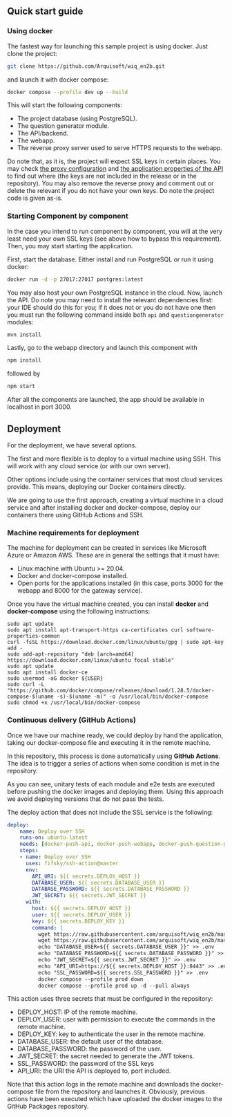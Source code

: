## Quick start guide

### Using docker

The fastest way for launching this sample project is using docker. Just clone the project:

```sh
git clone https://github.com/Arquisoft/wiq_en2b.git
```

and launch it with docker compose:

```sh
docker compose --profile dev up --build
```

This will start the following components:

 - The project database (using PostgreSQL).
 - The question generator module.
 - The API/backend.
 - The webapp.
 - The reverse proxy server used to serve HTTPS requests to the webapp.

Do note that, as it is, the project will expect SSL keys in certain places. You may check [the proxy configuration](./proxy_conf/config.conf) and [the application properties of the API](./api/src/main/resources/application.properties) to find out where (the keys are not included in the release or in the repository). You may also remove the reverse proxy and comment out or delete the relevant if you do not have your own keys. Do note the project code is given as-is.

### Starting Component by component

In the case you intend to run component by component, you will at the very least need your own SSL keys (see above how to bypass this requirement). Then, you may start starting the application.

First, start the database. Either install and run PostgreSQL or run it using docker:

```sh
docker run -d -p 27017:27017 postgres:latest
```

You may also host your own PostgreSQL instance in the cloud. Now, launch the API. Do note you may need to install the relevant dependencies first: your IDE should do this for you; if it does not or you do not have one then you must run the following command inside both `api` and `questiongenerator` modules:

```sh
mvn install
```

Lastly, go to the webapp directory and launch this component with 

```sh
npm install
```

followed by 

```sh
npm start
```

After all the components are launched, the app should be available in localhost in port 3000.

## Deployment

For the deployment, we have several options. 

The first and more flexible is to deploy to a virtual machine using SSH. This will work with any cloud service (or with our own server). 

Other options include using the container services that most cloud services provide. This means, deploying our Docker containers directly. 

We are going to use the first approach, creating a virtual machine in a cloud service and after installing docker and docker-compose, deploy our containers there using GitHub Actions and SSH.

### Machine requirements for deployment

The machine for deployment can be created in services like Microsoft Azure or Amazon AWS. These are in general the settings that it must have:

- Linux machine with Ubuntu >= 20.04.
- Docker and docker-compose installed.
- Open ports for the applications installed (in this case, ports 3000 for the webapp and 8000 for the gateway service).

Once you have the virtual machine created, you can install **docker** and **docker-compose** using the following instructions:

```ssh
sudo apt update
sudo apt install apt-transport-https ca-certificates curl software-properties-common
curl -fsSL https://download.docker.com/linux/ubuntu/gpg | sudo apt-key add -
sudo add-apt-repository "deb [arch=amd64] https://download.docker.com/linux/ubuntu focal stable"
sudo apt update
sudo apt install docker-ce
sudo usermod -aG docker ${USER}
sudo curl -L "https://github.com/docker/compose/releases/download/1.28.5/docker-compose-$(uname -s)-$(uname -m)" -o /usr/local/bin/docker-compose
sudo chmod +x /usr/local/bin/docker-compose
```

### Continuous delivery (GitHub Actions)

Once we have our machine ready, we could deploy by hand the application, taking our docker-compose file and executing it in the remote machine. 

In this repository, this process is done automatically using **GitHub Actions**. The idea is to trigger a series of actions when some condition is met in the repository. 

As you can see, unitary tests of each module and e2e tests are executed before pushing the docker images and deploying them. Using this approach we avoid deploying versions that do not pass the tests.

The deploy action that does not include the SSL service is the following:

```yml
deploy:
    name: Deploy over SSH
    runs-on: ubuntu-latest
    needs: [docker-push-api, docker-push-webapp, docker-push-question-generator, docker-push-kiwiq]
    steps:
    - name: Deploy over SSH
      uses: fifsky/ssh-action@master
      env:
        API_URI: ${{ secrets.DEPLOY_HOST }}
        DATABASE_USER: ${{ secrets.DATABASE_USER }}
        DATABASE_PASSWORD: ${{ secrets.DATABASE_PASSWORD }}
        JWT_SECRET: ${{ secrets.JWT_SECRET }}
      with:
        host: ${{ secrets.DEPLOY_HOST }}
        user: ${{ secrets.DEPLOY_USER }}
        key: ${{ secrets.DEPLOY_KEY }}
        command: |
          wget https://raw.githubusercontent.com/arquisoft/wiq_en2b/master/docker-compose.yml -O docker-compose.yml
          wget https://raw.githubusercontent.com/arquisoft/wiq_en2b/master/.env -O .env
          echo "DATABASE_USER=${{ secrets.DATABASE_USER }}" >> .env
          echo "DATABASE_PASSWORD=${{ secrets.DATABASE_PASSWORD }}" >> .env
          echo "JWT_SECRET=${{ secrets.JWT_SECRET }}" >> .env
          echo "API_URI=https://${{ secrets.DEPLOY_HOST }}:8443" >> .env
          echo "SSL_PASSWORD=${{ secrets.SSL_PASSWORD }}" >> .env
          docker compose --profile prod down
          docker compose --profile prod up -d --pull always
```

This action uses three secrets that must be configured in the repository:

- DEPLOY_HOST: IP of the remote machine.
- DEPLOY_USER: user with permission to execute the commands in the remote machine.
- DEPLOY_KEY: key to authenticate the user in the remote machine.
- DATABASE_USER: the default user of the database.
- DATABASE_PASSWORD: the password of the user.
- JWT_SECRET: the secret needed to generate the JWT tokens.
- SSL_PASSWORD: the password of the SSL keys
- API_URI: the URI the API is deployed to, port included.

Note that this action logs in the remote machine and downloads the docker-compose file from the repository and launches it. Obviously, previous actions have been executed which have uploaded the docker images to the GitHub Packages repository.
